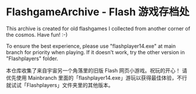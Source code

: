 # FlashgameArchive - Flash 游戏存档处

This archive is created for old flashgames I collected from another corner of the cosmos. Have fun! :-)

To ensure the best experience, please use "flashplayer14.exe" at main branch for priority when playing. If it doesn't work, try the other version in "Flashplayers" folder.


本仓库收集了来自宇宙另一个角落里的旧版 Flash 网页小游戏。祝玩的开心！
请优先使用 Mainbranch 里面的「flashplayer14.exe」游玩以获得最佳体验，不行就试试「Flashplayers」文件夹里的其他版本。
